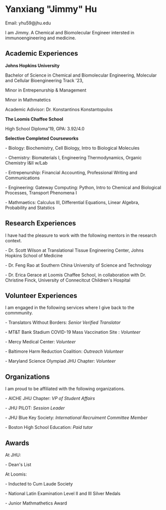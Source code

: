 
<html>
<h1>Yanxiang "Jimmy" Hu </h1>
  <p> Email: yhu59@jhu.edu</p>
  <p> I am Jimmy. A Chemical and Biomolecular Engineer intersted in immunoengineering and medicine. </p>
  
<h2>Academic Experiences </h2>
  <p><b> Johns Hopkins University </b> </p>
  <p> Bachelor of Science in Chemical and Biomolecular Engineering, Molecular and Cellular Bioengineering Track '23, </p>
  <p> Minor in Entrepenurship & Management </p>
  <p> Minor in Mathmatetics </p>
  <p> Academic Adivisor: Dr. Konstantinos Konstantopulos </p>
  <p><b> The Loomis Chaffee School </b> </p>
  <p> High School Diploma'19, GPA: 3.92/4.0 </p>
  <p> </p>
  <p> <b>Selective Completed Courseworks</b></p>
  <p>         - Biology: Biochemistry, Cell Biology, Intro to Biological Molecules</p>
  <p>         - Chemistry: Biomaterials I, Engineering Thermodynamics, Organic Chemistry I&II w/Lab </p>
  <p>         - Entrepenurship: Financial Accounting, Professional Writing and Communications
  <p>         - Engineering: Gateway Computing: Python, Intro to Chemical and Biological Processes, Transport Phenomena I 
  <p>         - Mathmaetics: Calculus III, Differential Equations, Linear Algebra, Probability and Statstics</p>
  
<h2>Research Experiences </h2>
  <p> I have had the pleasure to work with the following mentors in the research context. </p>
  <p> - Dr. Scott Wilson at Translational Tissue Engineering Center, Johns Hopkins School of Medicine </p>
  <p> - Dr. Feng Rao at Southern China University of Science and Technology </p>
  <p> - Dr. Erica Gerace at Loomis Chaffee School, in collaboration with Dr. Christine Finck, University of Connecitcut Children's Hospital  </p>
  
<h2>Volunteer Experiences </h2>
  <p> I am engaged in the following services where I give back to the commmunity. </p>
  <p> - Translators Without Borders: <i>Senior Verified Translator</i> </p>
  <p> - MT&T Bank Stadium COVID-19 Mass Vaccination Site : <i>Volunteer</i> </p>
  <p> - Mercy Medical Center: <i>Volunteer </i> </p>
  <p> - Baltimore Harm Reduction Coalition: <i> Outreach Volunteer </i></p>
  <p> - Maryland Science Olympiad JHU Chapter: <i> Volunteer </i> </p>

<h2> Organizations </h2>
<p> I am proud to be affiliated with the following organizations. </p>
  <p> - AICHE JHU Chapter: <i>VP of Student Affairs</i> </p>
  <p> - JHU PILOT: <i>Session Leader </i></p>
  <p> - JHU Blue Key Society: <i>International Recruiment Committee Member  </i> </p>
  <p> - Boston High School Education: <i> Paid tutor </i> </p>

<h2> Awards </h2>
  <p> At JHU: </p>
  <p>     - Dean's List </p>
  <p> At Loomis: </p> 
  <p>     - Inducted to Cum Laude Society </p>
  <p>     - National Latin Examination Level II and III Silver Medals </p>
  <p>     - Junior Mathmathetics Award </p>
    

